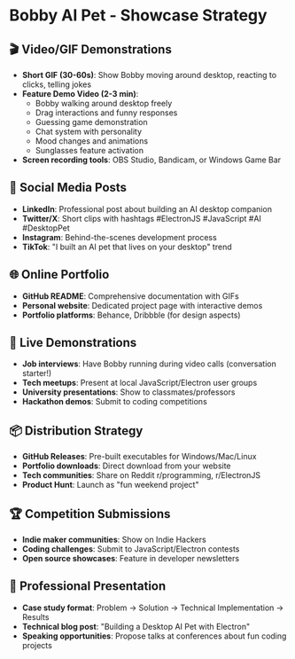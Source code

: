 # Bobby AI Pet - Showcase Strategy

## 🎬 Video/GIF Demonstrations
- **Short GIF (30-60s)**: Show Bobby moving around desktop, reacting to clicks, telling jokes
- **Feature Demo Video (2-3 min)**: 
  - Bobby walking around desktop freely
  - Drag interactions and funny responses
  - Guessing game demonstration
  - Chat system with personality
  - Mood changes and animations
  - Sunglasses feature activation
- **Screen recording tools**: OBS Studio, Bandicam, or Windows Game Bar

## 📱 Social Media Posts
- **LinkedIn**: Professional post about building an AI desktop companion
- **Twitter/X**: Short clips with hashtags #ElectronJS #JavaScript #AI #DesktopPet
- **Instagram**: Behind-the-scenes development process
- **TikTok**: "I built an AI pet that lives on your desktop" trend

## 🌐 Online Portfolio
- **GitHub README**: Comprehensive documentation with GIFs
- **Personal website**: Dedicated project page with interactive demos
- **Portfolio platforms**: Behance, Dribbble (for design aspects)

## 👥 Live Demonstrations
- **Job interviews**: Have Bobby running during video calls (conversation starter!)
- **Tech meetups**: Present at local JavaScript/Electron user groups
- **University presentations**: Show to classmates/professors
- **Hackathon demos**: Submit to coding competitions

## 📦 Distribution Strategy
- **GitHub Releases**: Pre-built executables for Windows/Mac/Linux
- **Portfolio downloads**: Direct download from your website
- **Tech communities**: Share on Reddit r/programming, r/ElectronJS
- **Product Hunt**: Launch as "fun weekend project"

## 🏆 Competition Submissions
- **Indie maker communities**: Show on Indie Hackers
- **Coding challenges**: Submit to JavaScript/Electron contests
- **Open source showcases**: Feature in developer newsletters

## 💼 Professional Presentation
- **Case study format**: Problem → Solution → Technical Implementation → Results
- **Technical blog post**: "Building a Desktop AI Pet with Electron"
- **Speaking opportunities**: Propose talks at conferences about fun coding projects
